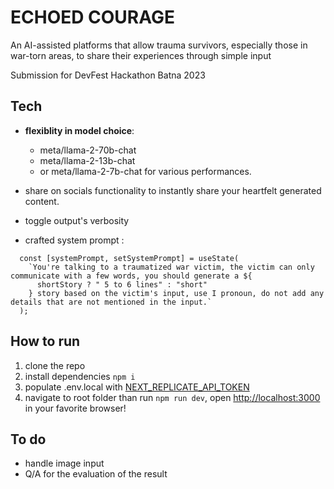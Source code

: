 ﻿# ECHOED COURAGE

An AI-assisted platforms that allow trauma survivors, especially those in war-torn areas, to share their experiences through simple input

Submission for DevFest Hackathon Batna 2023

## Tech

- **flexiblity in model choice**:

  - meta/llama-2-70b-chat
  - meta/llama-2-13b-chat
  - or meta/llama-2-7b-chat for various performances.

- share on socials functionality to instantly share your heartfelt generated content.

- toggle output's verbosity

- crafted system prompt :

```
  const [systemPrompt, setSystemPrompt] = useState(
    `You're talking to a traumatized war victim, the victim can only communicate with a few words, you should generate a ${
      shortStory ? " 5 to 6 lines" : "short"
    } story based on the victim's input, use I pronoun, do not add any details that are not mentioned in the input.`
  );
```

## How to run

1. clone the repo
2. install dependencies `npm i`
3. populate .env.local with [NEXT_REPLICATE_API_TOKEN](https://replicate.com/account#token)
4. navigate to root folder than run `npm run dev`, open [http://localhost:3000](http://localhost:3000) in your favorite browser!

## To do

-  handle image input
-  Q/A for the evaluation of the result

